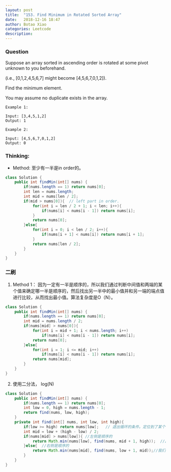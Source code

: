 ```yaml
---
layout: post
title:  "153. Find Minimum in Rotated Sorted Array"
date:   2018-12-16 18:47
author: Botao Xiao
categories: Leetcode
description:
---
```

### Question
Suppose an array sorted in ascending order is rotated at some pivot unknown to you beforehand.

(i.e.,  [0,1,2,4,5,6,7] might become  [4,5,6,7,0,1,2]).

Find the minimum element.

You may assume no duplicate exists in the array.

```
Example 1:

Input: [3,4,5,1,2]
Output: 1

Example 2:

Input: [4,5,6,7,0,1,2]
Output: 0
```


### Thinking:
* Method: 至少有一半是in order的。

```Java
class Solution {
    public int findMin(int[] nums) {
        if(nums.length == 1) return nums[0];
        int len = nums.length;
        int mid = nums[len / 2];
        if(mid > nums[0]){  // left part in order.
            for(int i = len / 2 + 1; i < len; i++){
                if(nums[i] < nums[i - 1]) return nums[i];
            }
            return nums[0];
        }else{
            for(int i = 0; i < len / 2; i++){
                if(nums[i + 1] < nums[i]) return nums[i + 1];
            }
            return nums[len / 2];
        }
    }
}
```

### 二刷
1. Method 1： 因为一定有一半是顺序的，所以我们通过判断中间值和两端的某个值来确定哪一半是顺序的，然后找出另一半中的最小值并和另一端的端点值进行比较，从而找出最小值。算法复杂度是O（N）。
```Java
class Solution {
    public int findMin(int[] nums) {
        if(nums.length == 1) return nums[0];
        int mid = nums.length / 2;
        if(nums[mid] > nums[0]){
            for(int i = mid + 1; i < nums.length; i++)
                if(nums[i] < nums[i - 1]) return nums[i];
            return nums[0];
        }else{
            for(int i = 1; i <= mid; i++)
                if(nums[i] < nums[i - 1]) return nums[i];
            return nums[mid];
        }
    }
}
```

2. 使用二分法， log(N)
```Java
class Solution {
    public int findMin(int[] nums) {
        if(nums.length == 1) return nums[0];
        int low = 0, high = nums.length - 1;
        return find(nums, low, high);
    }
    private int find(int[] nums, int low, int high){
        if(low >= high) return nums[low];   // 退出循环的条件。定位到了某个值，并且当前数组中只有这一个值，必定是最小的。
        int mid = low + (high - low) / 2;
        if(nums[mid] > nums[low]){ //左侧是顺序的 
            return Math.min(nums[low], find(nums, mid + 1, high));  //此时左侧是顺序的，我们在右侧中找出最小值，并和左侧端点进行比较。
        }else{  //右侧是顺序的
            return Math.min(nums[mid], find(nums, low + 1, mid));//我们找出左侧的最小值，并和端点值进行比较。
        }
    }
}
```
